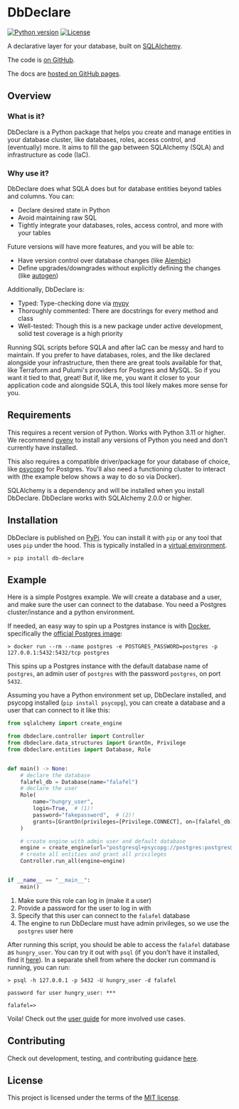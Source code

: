 # DbDeclare

<!-- [![Release](https://img.shields.io/github/v/release/raaidarshad/dbdeclare)](https://img.shields.io/github/v/release/raaidarshad/dbdeclare) -->
<!-- [![Build status](https://img.shields.io/github/workflow/status/raaidarshad/dbdeclare/merge-to-main)](https://img.shields.io/github/workflow/status/raaidarshad/dbdeclare/merge-to-main) -->

[![Python version](https://img.shields.io/badge/python_version-3.11-blue)](https://github.com/psf/black)
[![License](https://img.shields.io/github/license/raaidarshad/dbdeclare)](https://img.shields.io/github/license/raaidarshad/dbdeclare)

A declarative layer for your database, built on [SQLAlchemy](https://github.com/sqlalchemy/sqlalchemy).

The code is [on GitHub](https://github.com/raaidarshad/postgres-declare).

The docs are [hosted on GitHub pages](https://raaidarshad.github.io/dbdeclare/).

## Overview

### What is it?

DbDeclare is a Python package that helps you create and manage entities in your database cluster,
like databases, roles, access control, and (eventually) more. It aims to fill the gap between
SQLAlchemy (SQLA) and infrastructure as code (IaC).

### Why use it?

DbDeclare does what SQLA does but for database entities beyond tables and columns. You can:

- Declare desired state in Python
- Avoid maintaining raw SQL
- Tightly integrate your databases, roles, access control, and more with your tables

Future versions will have more features, and you will be able to:

- Have version control over database changes (like [Alembic](https://github.com/sqlalchemy/alembic))
- Define upgrades/downgrades without explicitly defining the changes (like [autogen](https://alembic.sqlalchemy.org/en/latest/autogenerate.html))

Additionally, DbDeclare is:

- Typed: Type-checking done via [mypy](https://mypy.readthedocs.io/en/stable/)
- Thoroughly commented: There are docstrings for every method and class
- Well-tested: Though this is a new package under active development, solid test coverage is a high priority

Running SQL scripts before SQLA and after IaC can be messy and hard to maintain.
If you prefer to have databases, roles, and the like declared alongside your infrastructure, then there are
great tools available for that, like Terraform and Pulumi's providers for Postgres and MySQL. So if you want
it tied to that, great! But if, like me, you want it closer to your application code and alongside SQLA, this
tool likely makes more sense for you.

## Requirements

This requires a recent version of Python. Works with Python 3.11 or higher. We recommend
[pyenv](https://github.com/pyenv/pyenv) to install any versions of Python you need and don't currently have installed.

This also requires a compatible driver/package for your database of choice, like
[psycopg](https://www.psycopg.org/) for Postgres. You'll also need a functioning cluster
to interact with (the example below shows a way to do so via Docker).

SQLAlchemy is a dependency and will be installed when you install DbDeclare. DbDeclare
works with SQLAlchemy 2.0.0 or higher.

## Installation

DbDeclare is published on [PyPi](https://pypi.org/project/dbdeclare/). You can install it with `pip` or any tool
that uses `pip` under the hood. This is typically installed in a [virtual environment](https://docs.python.org/3/library/venv.html).

```
> pip install db-declare
```

## Example

Here is a simple Postgres example. We will create a database and a user, and make sure the user
can connect to the database. You need a Postgres cluster/instance and a python environment.

If needed, an easy way to spin up a Postgres instance is with [Docker](https://www.docker.com/),
specifically the [official Postgres image](https://hub.docker.com/_/postgres):

```
> docker run --rm --name postgres -e POSTGRES_PASSWORD=postgres -p 127.0.0.1:5432:5432/tcp postgres
```

This spins up a Postgres instance with the default database name of `postgres`, an admin user of `postgres` with the
password `postgres`, on port `5432`.

Assuming you have a Python environment set up, DbDeclare installed, and psycopg installed (`pip install psycopg`),
you can create a database and a user that can connect to it like this:

```Python
from sqlalchemy import create_engine

from dbdeclare.controller import Controller
from dbdeclare.data_structures import GrantOn, Privilege
from dbdeclare.entities import Database, Role


def main() -> None:
    # declare the database
    falafel_db = Database(name="falafel")
    # declare the user
    Role(
        name="hungry_user",
        login=True,  # (1)!
        password="fakepassword",  # (2)!
        grants=[GrantOn(privileges=[Privilege.CONNECT], on=[falafel_db])],  # (3)!
    )

    # create engine with admin user and default database
    engine = create_engine(url="postgresql+psycopg://postgres:postgres@127.0.0.1:5432/postgres")  # (4)!
    # create all entities and grant all privileges
    Controller.run_all(engine=engine)


if __name__ == "__main__":
    main()
```

1. Make sure this role can log in (make it a user)
2. Provide a password for the user to log in with
3. Specify that this user can connect to the `falafel` database
4. The engine to run DbDeclare must have admin privileges, so we use the `postgres` user here

After running this script, you should be able to access the `falafel` database as `hungry_user`. You can try it out with
`psql` (if you don't have it installed, find it [here](https://www.timescale.com/blog/how-to-install-psql-on-mac-ubuntu-debian-windows/)).
In a separate shell from where the docker run command is running, you can run:

```
> psql -h 127.0.0.1 -p 5432 -U hungry_user -d falafel

password for user hungry_user: ***

falafel=>
```

Voila! Check out the [user guide](https://raaidarshad.github.io/dbdeclare/guide) for more involved use cases.

## Contributing

Check out development, testing, and contributing guidance [here](https://raaidarshad.github.io/dbdeclare/contributing).

## License

This project is licensed under the terms of the [MIT license](https://github.com/raaid/dbdeclare/blob/main/LICENSE).